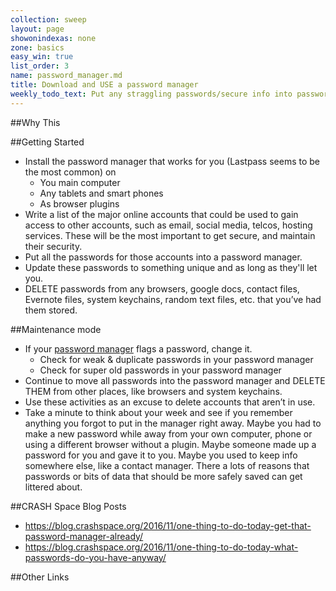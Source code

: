 ```yaml
---
collection: sweep
layout: page
showonindexas: none
zone: basics
easy_win: true
list_order: 3
name: password_manager.md
title: Download and USE a password manager
weekly_todo_text: Put any straggling passwords/secure info into password manager, Spend some time updating flagged passwords.
---
```

##Why This


##Getting Started

* Install the password manager that works for you (Lastpass seems to be the most common) on
  * You main computer
  * Any tablets and smart phones
  * As browser plugins
* Write a list of the major online accounts that could be used to gain access to other accounts, such as email, social media, telcos, hosting services. These will be the most important to get secure, and maintain their security.
* Put all the passwords for those accounts into a password manager.
* Update these passwords to something unique and as long as they'll let you.
* DELETE passwords from any browsers, google docs, contact files, Evernote files, system keychains, random text files, etc. that you’ve had them stored.

##Maintenance mode

* If your [password manager](../zone00/password_manager.md) flags a password, change it.
  *  Check for weak & duplicate passwords in your password manager
  *  Check for super old passwords in your password manager
*   Continue to move all passwords into the password manager and DELETE THEM from other places, like browsers and system keychains.
*   Use these activities as an excuse to delete accounts that aren’t in use.
* Take a minute to think about your week and see if you remember anything you forgot to put in the manager right away. Maybe you had to make a new password while away from your own computer, phone or using a different browser without a plugin. Maybe someone made up a password for you and gave it to you. Maybe you used to keep info somewhere else, like a contact manager. There a lots of reasons that passwords or bits of data that should be more safely saved can get littered about.


##CRASH Space Blog Posts
* <https://blog.crashspace.org/2016/11/one-thing-to-do-today-get-that-password-manager-already/>
* <https://blog.crashspace.org/2016/11/one-thing-to-do-today-what-passwords-do-you-have-anyway/>

##Other Links
